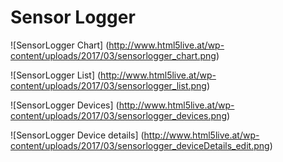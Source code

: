 # Sensor Logger

![SensorLogger Chart]
(http://www.html5live.at/wp-content/uploads/2017/03/sensorlogger_chart.png)

![SensorLogger List]
(http://www.html5live.at/wp-content/uploads/2017/03/sensorlogger_list.png)

![SensorLogger Devices]
(http://www.html5live.at/wp-content/uploads/2017/03/sensorlogger_devices.png)

![SensorLogger Device details]
(http://www.html5live.at/wp-content/uploads/2017/03/sensorlogger_deviceDetails_edit.png)